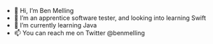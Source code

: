 - 👋 Hi, I’m Ben Melling
- 👀 I’m an apprentice software tester, and looking into learning Swift
- 🌱 I’m currently learning Java
- 📫 You can reach me on Twitter @benmelling

<!---
benmelling1/benmelling1 is a ✨ special ✨ repository because its `README.md` (this file) appears on your GitHub profile.
You can click the Preview link to take a look at your changes.
--->
